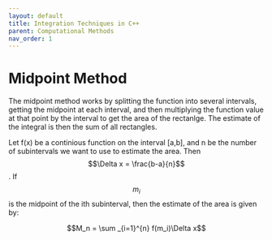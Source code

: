 ```yaml
---
layout: default
title: Integration Techniques in C++
parent: Computational Methods
nav_order: 1
---
```


# Midpoint Method
The midpoint method works by splitting the function into several intervals, getting the midpoint at each interval, and then multiplying the function value at that point by the interval to get the area of the rectanlge. The estimate of the integral is then the sum of all rectangles.

Let f(x) be a continious function on the interval [a,b], and n be the number of subintervals we want to use to estimate the area. Then $$\Delta x = \frac{b-a}{n}$$. If $$m_i$$ is the midpoint of the ith subinterval, then the estimate of the area is given by:

$$M_n = \sum _{i=1}^{n} f(m_i)\Delta x$$
